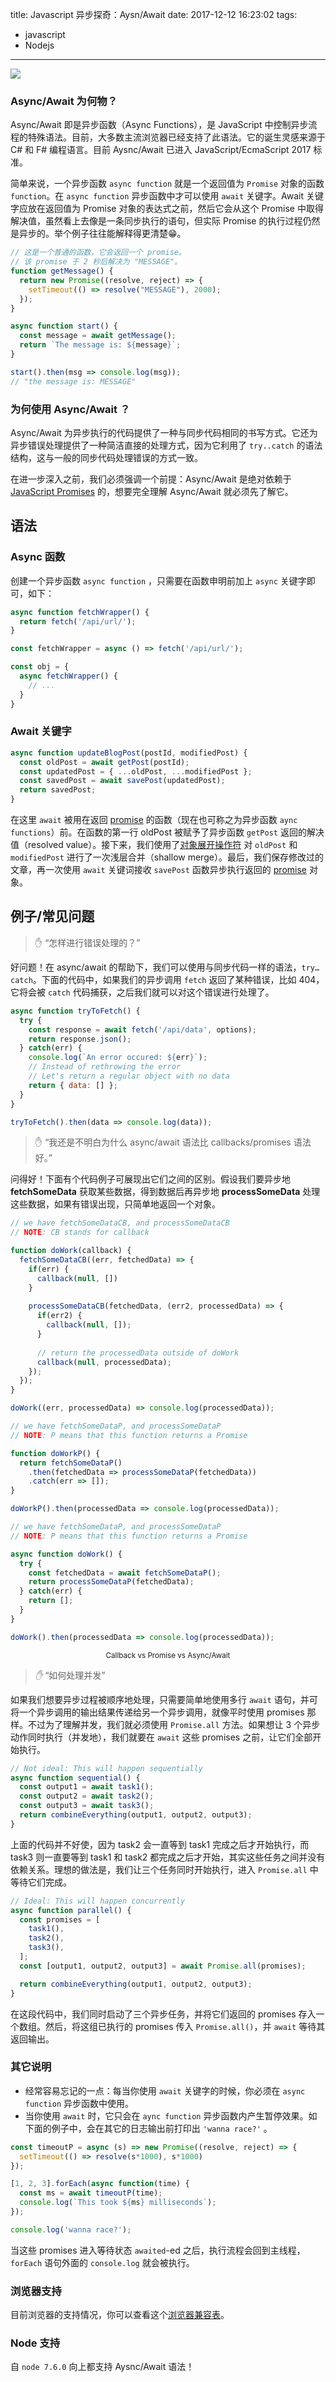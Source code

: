 title: Javascript 异步探奇：Aysn/Await
date: 2017-12-12 16:23:02
tags:
- javascript
- Nodejs
---

![](https://ws1.sinaimg.cn/large/7327fe71gy1fmawg0jg66j20q80catae.jpg)

### Async/Await 为何物？

Async/Await 即是异步函数（Async Functions），是 JavaScript 中控制异步流程的特殊语法。目前，大多数主流浏览器已经支持了此语法。它的诞生灵感来源于 C# 和 F# 编程语言。目前 Aysnc/Await 已进入 JavaScript/EcmaScript 2017 标准。
<!-- more -->

简单来说，一个异步函数 `async function` 就是一个返回值为 `Promise` 对象的函数 `function`。在 `async function` 异步函数中才可以使用 `await` 关键字。Await 关键字应放在返回值为 Promise 对象的表达式之前，然后它会从这个 Promise 中取得解决值，虽然看上去像是一条同步执行的语句，但实际 Promise 的执行过程仍然是异步的。举个例子往往能解释得更清楚😁。

```javascript
// 这是一个普通的函数，它会返回一个 promise。
// 该 promise 于 2 秒后解决为 "MESSAGE"。
function getMessage() {
  return new Promise((resolve, reject) => {
    setTimeout(() => resolve("MESSAGE"), 2000);
  });
}

async function start() {
  const message = await getMessage();
  return `The message is: ${message}`;
}

start().then(msg => console.log(msg));
// "the message is: MESSAGE"
```

### 为何使用 Async/Await ？

Async/Await 为异步执行的代码提供了一种与同步代码相同的书写方式。它还为异步错误处理提供了一种简洁直接的处理方式，因为它利用了 `try..catch` 的语法结构，这与一般的同步代码处理错误的方式一致。

在进一步深入之前，我们必须强调一个前提：Async/Await 是绝对依赖于 [JavaScript Promises](https://medium.com/@BenDiuguid/asynchronous-adventures-in-javascript-promises-1e0da27a3b4) 的，想要完全理解 Async/Await 就必须先了解它。

## 语法

### Async 函数

创建一个异步函数 `async function` ，只需要在函数申明前加上 `async` 关键字即可，如下：

```javascript
async function fetchWrapper() {
  return fetch('/api/url/');
}

const fetchWrapper = async () => fetch('/api/url/');

const obj = {
  async fetchWrapper() {
    // ...
  }
}
```

### Await 关键字

```javascript
async function updateBlogPost(postId, modifiedPost) {
  const oldPost = await getPost(postId);
  const updatedPost = { ...oldPost, ...modifiedPost };
  const savedPost = await savePost(updatedPost);
  return savedPost;
}
```

在这里 `await` 被用在返回 [promise](https://medium.com/@BenDiuguid/asynchronous-adventures-in-javascript-promises-1e0da27a3b4) 的函数（现在也可称之为异步函数 `aync functions`）前。在函数的第一行 oldPost 被赋予了异步函数 `getPost` 返回的解决值（resolved value）。接下来，我们使用了[对象展开操作符](https://developer.mozilla.org/en-US/docs/Web/JavaScript/Reference/Operators/Spread_operator) 对 `oldPost` 和 `modifiedPost` 进行了一次浅层合并（shallow merge）。最后，我们保存修改过的文章，再一次使用 `await` 关键词接收 `savePost` 函数异步执行返回的 [promise](https://medium.com/@BenDiuguid/asynchronous-adventures-in-javascript-promises-1e0da27a3b4) 对象。

## 例子/常见问题

> ✋ “怎样进行错误处理的？”

好问题！在 async/await 的帮助下，我们可以使用与同步代码一样的语法，`try…catch`。下面的代码中，如果我们的异步调用 `fetch` 返回了某种错误，比如 404，它将会被 `catch` 代码捕获，之后我们就可以对这个错误进行处理了。

```javascript
async function tryToFetch() {
  try {
    const response = await fetch('/api/data', options);
    return response.json();
  } catch(err) {
    console.log(`An error occured: ${err}`);
    // Instead of rethrowing the error
    // Let's return a regular object with no data
    return { data: [] };
  }
}

tryToFetch().then(data => console.log(data));
```

> ✋ “我还是不明白为什么 async/await 语法比 callbacks/promises 语法好。”

问得好！下面有个代码例子可展现出它们之间的区别。假设我们要异步地 **fetchSomeData** 获取某些数据，得到数据后再异步地 **processSomeData** 处理这些数据，如果有错误出现，只简单地返回一个对象。

```javascript
// we have fetchSomeDataCB, and processSomeDataCB
// NOTE: CB stands for callback

function doWork(callback) {
  fetchSomeDataCB((err, fetchedData) => {
    if(err) {
      callback(null, [])
    }
    
    processSomeDataCB(fetchedData, (err2, processedData) => {
      if(err2) {
        callback(null, []);
      }
      
      // return the processedData outside of doWork
      callback(null, processedData);
    });
  });
}

doWork((err, processedData) => console.log(processedData));
```

```javascript
// we have fetchSomeDataP, and processSomeDataP
// NOTE: P means that this function returns a Promise

function doWorkP() {
  return fetchSomeDataP()
    .then(fetchedData => processSomeDataP(fetchedData))
    .catch(err => []);
}

doWorkP().then(processedData => console.log(processedData));
```

```javascript
// we have fetchSomeDataP, and processSomeDataP
// NOTE: P means that this function returns a Promise

async function doWork() {
  try {
    const fetchedData = await fetchSomeDataP();
    return processSomeDataP(fetchedData);
  } catch(err) {
    return [];
  }
}

doWork().then(processedData => console.log(processedData));
```

<center><small>Callback vs Promise vs Async/Await</small></center>

> *✋* “如何处理并发”

如果我们想要异步过程被顺序地处理，只需要简单地使用多行 `await` 语句，并可将一个异步调用的输出结果传递给另一个异步调用，就像平时使用 promises 那样。不过为了理解并发，我们就必须使用 `Promise.all` 方法。如果想让 3 个异步动作同时执行（并发地），我们就要在 `await` 这些 promises 之前，让它们全部开始执行。

```javascript
// Not ideal: This will happen sequentially
async function sequential() {
  const output1 = await task1();
  const output2 = await task2();
  const output3 = await task3();
  return combineEverything(output1, output2, output3);
}
```

上面的代码并不好使，因为 task2 会一直等到 task1 完成之后才开始执行，而 task3 则一直要等到 task1 和 task2 都完成之后才开始，其实这些任务之间并没有依赖关系。理想的做法是，我们让三个任务同时开始执行，进入 `Promise.all` 中等待它们完成。

```javascript
// Ideal: This will happen concurrently
async function parallel() {
  const promises = [
    task1(),
    task2(),
    task3(),
  ];
  const [output1, output2, output3] = await Promise.all(promises);

  return combineEverything(output1, output2, output3);
}
```

在这段代码中，我们同时启动了三个异步任务，并将它们返回的 promises 存入一个数组。然后，将这组已执行的 promises 传入 `Promise.all()`，并 `await` 等待其返回输出。

### 其它说明

* 经常容易忘记的一点：每当你使用 `await` 关键字的时候，你必须在 `async function` 异步函数中使用。
* 当你使用 `await` 时，它只会在 `aync function` 异步函数内产生暂停效果。如下面的例子中，会在其它的日志输出前打印出 `'wanna race?'` 。

```javascript
const timeoutP = async (s) => new Promise((resolve, reject) => {
  setTimeout(() => resolve(s*1000), s*1000)
});

[1, 2, 3].forEach(async function(time) {
  const ms = await timeoutP(time);
  console.log(`This took ${ms} milliseconds`);
});

console.log('wanna race?');
```

当这些 promises 进入等待状态 `awaited`-ed 之后，执行流程会回到主线程， `forEach` 语句外面的 `console.log` 就会被执行。

### 浏览器支持

目前浏览器的支持情况，你可以查看这个[浏览器兼容表](http://caniuse.com/#feat=async-functions)。

### Node 支持

自 `node 7.6.0` 向上都支持 Aysnc/Await 语法！

